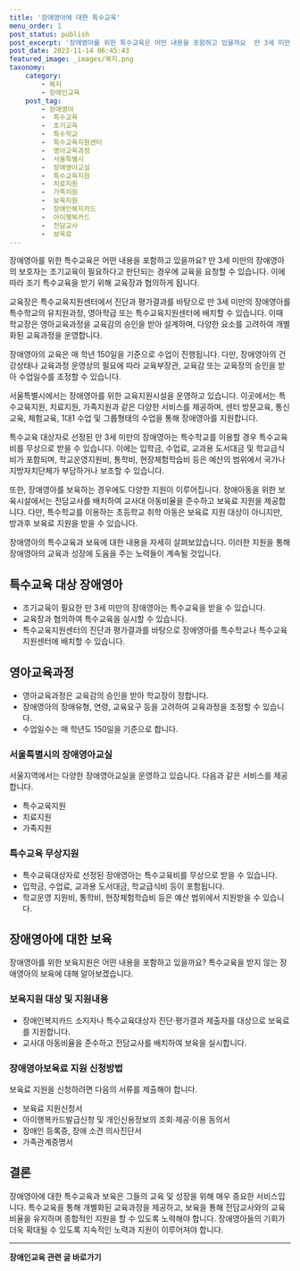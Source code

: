 ```yaml
---
title: '장애영아에 대한 특수교육'
menu_order: 1
post_status: publish
post_excerpt: '장애영아를 위한 특수교육은 어떤 내용을 포함하고 있을까요  만 3세 미만의 장애영아의 보호자는 조기교육이 필요하다고 판단되는 경우에 교육을 요청할 수 있습니다. 이에 따라 조기 특수교육을 받기 위해 교육장과 협의하게 됩니다.'
post_date: 2023-11-14 06:45:43
featured_image: _images/복지.png
taxonomy:
    category:
        - 복지
        - 장애인교육
    post_tag:
        - 장애영아
        -  특수교육
        -  조기교육
        -  특수학교
        -  특수교육지원센터
        -  영아교육과정
        -  서울특별시
        -  장애영아교실
        -  특수교육지원
        -  치료지원
        -  가족지원
        -  보육지원
        -  장애인복지카드
        -  아이행복카드
        -  전담교사
        -  보육료
---
```



장애영아를 위한 특수교육은 어떤 내용을 포함하고 있을까요? 만 3세 미만의 장애영아의 보호자는 조기교육이 필요하다고 판단되는 경우에 교육을 요청할 수 있습니다. 이에 따라 조기 특수교육을 받기 위해 교육장과 협의하게 됩니다.

교육장은 특수교육지원센터에서 진단과 평가결과를 바탕으로 만 3세 미만의 장애영아를 특수학교의 유치원과정, 영아학급 또는 특수교육지원센터에 배치할 수 있습니다. 이때 학교장은 영아교육과정을 교육감의 승인을 받아 설계하며, 다양한 요소를 고려하여 개별화된 교육과정을 운영합니다.

장애영아의 교육은 매 학년 150일을 기준으로 수업이 진행됩니다. 다만, 장애영아의 건강상태나 교육과정 운영상의 필요에 따라 교육부장관, 교육감 또는 교육장의 승인을 받아 수업일수를 조정할 수 있습니다.

서울특별시에서는 장애영아를 위한 교육지원시설을 운영하고 있습니다. 이곳에서는 특수교육지원, 치료지원, 가족지원과 같은 다양한 서비스를 제공하며, 센터 방문교육, 통신교육, 체험교육, 1대1 수업 및 그룹형태의 수업을 통해 장애영아를 지원합니다.

특수교육 대상자로 선정된 만 3세 미만의 장애영아는 특수학교를 이용할 경우 특수교육비를 무상으로 받을 수 있습니다. 이에는 입학금, 수업료, 교과용 도서대금 및 학교급식비가 포함되며, 학교운영지원비, 통학비, 현장체험학습비 등은 예산의 범위에서 국가나 지방자치단체가 부담하거나 보조할 수 있습니다.

또한, 장애영아를 보육하는 경우에도 다양한 지원이 이루어집니다. 장애아동을 위한 보육시설에서는 전담교사를 배치하여 교사대 아동비율을 준수하고 보육료 지원을 제공합니다. 다만, 특수학교를 이용하는 초등학교 취학 아동은 보육료 지원 대상이 아니지만, 방과후 보육료 지원을 받을 수 있습니다.

장애영아의 특수교육과 보육에 대한 내용을 자세히 살펴보았습니다. 이러한 지원을 통해 장애영아의 교육과 성장에 도움을 주는 노력들이 계속될 것입니다.

## 특수교육 대상 장애영아

- 조기교육이 필요한 만 3세 미만의 장애영아는 특수교육을 받을 수 있습니다.
- 교육장과 협의하여 특수교육을 실시할 수 있습니다.
- 특수교육지원센터의 진단과 평가결과를 바탕으로 장애영아를 특수학교나 특수교육지원센터에 배치할 수 있습니다.

## 영아교육과정

- 영아교육과정은 교육감의 승인을 받아 학교장이 정합니다.
- 장애영아의 장애유형, 연령, 교육요구 등을 고려하여 교육과정을 조정할 수 있습니다.
- 수업일수는 매 학년도 150일을 기준으로 합니다.

### 서울특별시의 장애영아교실

서울지역에서는 다양한 장애영아교실을 운영하고 있습니다. 다음과 같은 서비스를 제공합니다.

- 특수교육지원
- 치료지원
- 가족지원

### 특수교육 무상지원

- 특수교육대상자로 선정된 장애영아는 특수교육비를 무상으로 받을 수 있습니다.
- 입학금, 수업료, 교과용 도서대금, 학교급식비 등이 포함됩니다.
- 학교운영 지원비, 통학비, 현장체험학습비 등은 예산 범위에서 지원받을 수 있습니다.

## 장애영아에 대한 보육

장애영아를 위한 보육지원은 어떤 내용을 포함하고 있을까요? 특수교육을 받지 않는 장애영아의 보육에 대해 알아보겠습니다.

### 보육지원 대상 및 지원내용

- 장애인복지카드 소지자나 특수교육대상자 진단·평가결과 제출자를 대상으로 보육료를 지원합니다.
- 교사대 아동비율을 준수하고 전담교사를 배치하여 보육을 실시합니다.

### 장애영아보육료 지원 신청방법

보육료 지원을 신청하려면 다음의 서류를 제출해야 합니다.

- 보육료 지원신청서
- 아이행복카드발급신청 및 개인신용정보의 조회·제공·이용 동의서
- 장애인 등록증, 장애 소견 의사진단서
- 가족관계증명서

## 결론

장애영아에 대한 특수교육과 보육은 그들의 교육 및 성장을 위해 매우 중요한 서비스입니다. 특수교육을 통해 개별화된 교육과정을 제공하고, 보육을 통해 전담교사와의 교육비율을 유지하며 종합적인 지원을 할 수 있도록 노력해야 합니다. 장애영아들의 기회가 더욱 확대될 수 있도록 지속적인 노력과 지원이 이루어져야 합니다.
<!-- wp:separator -->
<hr class="wp-block-separator has-alpha-channel-opacity"/>
<!-- /wp:separator -->

<!-- wp:group {"backgroundColor":"base","layout":{"type":"constrained"}} -->
<div class="wp-block-group has-base-background-color has-background"><!-- wp:paragraph {"align":"center","fontSize":"medium"} -->
<p class="has-text-align-center has-large-font-size"><strong>장애인교육 관련 글 바로가기</strong></p>
<!-- /wp:paragraph -->


<!-- wp:latest-posts
{"categories":[{"id":23150,"count":19,"description":"","link":"https://uknowlaw.com/category/%ec%9e%a5%ec%95%a0%ec%9d%b8%ea%b5%90%ec%9c%a1/","name":"장애인교육","slug":"장애인교육","taxonomy":"category","parent":0,"meta":[],"_links":{"self":[{"href":"https://uknowlaw.com/wp-json/wp/v2/categories/23150"}],"collection":[{"href":"https://uknowlaw.com/wp-json/wp/v2/categories"}],"about":[{"href":"https://uknowlaw.com/wp-json/wp/v2/taxonomies/category"}],"wp:post_type":[{"href":"https://uknowlaw.com/wp-json/wp/v2/posts?categories=23150"}],"curies":[{"name":"wp","href":"https://api.w.org/{rel}","templated":true}]}}],"postsToShow":100,"excerptLength":28,"postLayout":"grid","columns":2,"featuredImageAlign":"left","featuredImageSizeSlug":"large","fontSize":"small"} /--></div>
<!-- /wp:group -->